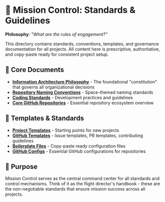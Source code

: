 # 📏 Mission Control: Standards & Guidelines

**Philosophy**: _"What are the rules of engagement?"_

This directory contains standards, conventions, templates, and governance documentation for all
projects. All content here is prescriptive, authoritative, and copy-paste ready for consistent
project setup.

## 📐 Core Documents

- **[Information Architecture Philosophy](./information-architecture.md)** - The foundational
  "constitution" that governs all organizational decisions
- **[Repository Naming Conventions](./repo-naming-conventions.md)** - Space-themed naming standards
- **[Coding Standards](./coding-standards.md)** - Development practices and guidelines
- **[Core GitHub Repositories](./core-github-repos.md)** - Essential repository ecosystem overview

## 📁 Templates & Standards

- **[Project Templates](./project-templates/)** - Starting points for new projects
- **[GitHub Templates](./github-templates/)** - Issue templates, PR templates, contributing
  guidelines
- **[Boilerplate Files](./boilerplate/)** - Copy-paste ready configuration files
- **[GitHub Configs](./github-configs/)** - Essential GitHub configurations for repositories

## 🎯 Purpose

Mission Control serves as the central command center for all standards and control mechanisms. Think
of it as the flight director's handbook - these are the non-negotiable standards that ensure mission
success across all projects.
